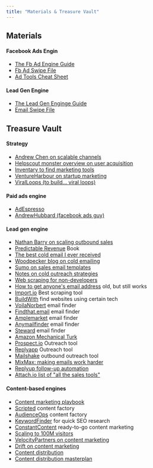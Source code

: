 ```yaml
---
title: "Materials & Treasure Vault"
---
```


## Materials

#### Facebook Ads Engin
-  [The Fb Ad Engine Guide](https://drive.google.com/open?id=1VY1vGavCnHPe3KtpLUndShr9UKzKNhsJ)
-  [Fb Ad Swipe File](https://drive.google.com/open?id=1Zf6BqFUl9Jc-bYkt3kVzRELK6Nae1nWE)
-  [Ad Tools Cheat Sheet](https://drive.google.com/open?id=1YeWppvMlMGkicudYIk0PeLZJwmYuAEid)

#### Lead Gen Engine
-  [The Lead Gen Enginge Guide](https://drive.google.com/open?id=11YirhcW7pV1vuykeSvqCeeMmLidcsMC2)
-  [Email Swipe File](https://drive.google.com/open?id=1daEWWrLE-SbGBZzsU0qHLLSVMTgvYbMn)


## Treasure Vault


#### Strategy
- [Andrew Chen on scalable channels](https://andrewchen.co/theres-only-a-few-ways-to-scale-user-growth-and-heres-the-list/)
- [Helpscout monster overview on user acquisition](https://www.helpscout.com/customer-acquisition/)
- [Inventary to find marketing tools](https://www.stephenesketzis.com/marketing-tools-list/)
- [VentureHarbour on startup marketing](https://www.ventureharbour.com/ultimate-startup-marketing-strategy)
- [ViralLoops (to build... viral loops)](https://viral-loops.com/)


#### Paid ads engine
- [AdEspresso](adespresso.com)
- [AndrewHubbard (facebook ads guy)](https://andrewhubbard.co/)


#### Lead gen engine
- [Nathan Barry on scaling outbound sales](https://nathanbarry.com/sales/)
- [Predictable Revenue](https://www.amazon.com/Predictable-Revenue-Business-Practices-Salesforce-com/dp/0984380213) Book
- [The best cold email I ever received](https://www.proposify.com/blog/the-best-cold-email)
- [Woodpecker blog on cold emailing](https://blog.woodpecker.co/)
- [Sumo on sales email templates](https://sumo.com/stories/sales-email-templates)
- [Notes on cold outreach strategies](http://blog.oribi.io/how-i-got-meetings-at-twitter-linkedin-and-github-using-cold-emails/)
- [Web scraping for non-developers](https://www.import.io/post/3-ways-non-technical-marketers-can-leverage-web-scraping/)
- [How to get anyone's email address](http://www.growhack.com/2016/07/how-to-get-anyones-email-address/) old, but still works
- [Import.io](import.io) Best scraping tool
- [BuildWith](https://trends.builtwith.com/websitelist/Infusionsoft) find websites using certain tech
- [VoilaNorbert](voilanorbert.com) email finder
- [Findthat.email](https://findthat.email/) email finder
- [Amplemarket](https://emailmatcher.com) email finder
- [Anymailfinder](https://anymailfinder.com/) email finder
- [Steward](https://www.getsteward.com/) email finder
- [Amazon Mechanical Turk](https://www.mturk.com/)
- [Prospect.io](Prospect.io) Outreach tool
- [Replyapp](https://reply.io/) Outreach tool
- [Mailshake](https://mailshake.com) outbound outreach tool
- [MixMax: making emails work harder](mixmax.com)
- [Replyup follow-up automation](http://try.replyup.com/)
- [Attach.io list of "all the sales tools"](https://attach.io/sales-tools/)


#### Content-based engines
- [Content marketing playbook](https://wayfx.com/blog-marketing/google-search/)
- [Scripted](https://www.scripted.com/) content factory
- [AudienceOps](https://audienceops.com/) content factory
- [KeywordFinder](https://app.kwfinder.com/dashboard) for quick SEO research
- [ConstantContent](https://www.constant-content.com)  ready-to-go content marketing
- [Scaling to 100M visitors](https://www.yesoptimist.com/content-marketing-seo-case-study-the-trifecta-strategy)
- [VelocityPartners on content marketing](https://velocitypartners.com/resources/)
- [Drift on content marketing](https://www.drift.com/blog/six-things-we-learned-about-content-marketing)
- [Content distribution](http://blog.oribi.io/distributing-content-marketing-the-complete-guide/)
- [Content distribution masterplan](https://medium.com/strategic-content-marketing/the-ultimate-guide-to-kickstart-your-content-marketing-machine-67929426a6ae)


